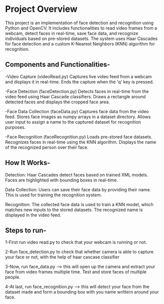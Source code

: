 # Project Overview

This project is an implementation of face detection and recognition using Python and OpenCV. 
It includes functionalities to read video frames from a webcam, detect faces in real-time, 
save face data, and recognize individuals based on pre-stored datasets. The system uses Haar 
Cascades for face detection and a custom K-Nearest Neighbors (KNN) algorithm for recognition.

## **Components and Functionalities-**

-Video Capture (videoRead.py)
Captures live video feed from a webcam and displays it in real-time.
Ends the capture when the 'q' key is pressed.

-Face Detection (faceDetection.py)
Detects faces in real-time from the video feed using Haar Cascade classifiers.
Draws a rectangle around detected faces and displays the cropped face area.

-Face Data Collection (faceData.py)
Captures face data from the video feed.
Stores face images as numpy arrays in a dataset directory.
Allows user input to assign a name to the captured dataset for recognition purposes.

-Face Recognition (faceRecognition.py)
Loads pre-stored face datasets.
Recognizes faces in real-time using the KNN algorithm.
Displays the name of the recognized person over their face.


## **How It Works-**

Detection:
Haar Cascades detect faces based on trained XML models. Faces are highlighted with bounding boxes in real-time.

Data Collection:
Users can save their face data by providing their name. This is used for training the recognition system.

Recognition:
The collected face data is used to train a KNN model, which matches new inputs to the stored datasets. The recognized name is displayed in the video feed.

## **Steps to run-**

1-First run video read.py to check that your webcam is running or not.

2-Run face_detection.py to check that whether camera is able to capture your face or not, with the help of haar cascase classifier

3-Now, run face_data.py --> this will open up the camera and extract your face from video frames multiple time. Test and store faces of multiple people.

4-At last, run face_recognition.py --> this will detect your face from the dataset made and form a bounding box with you name writtern around your face.
